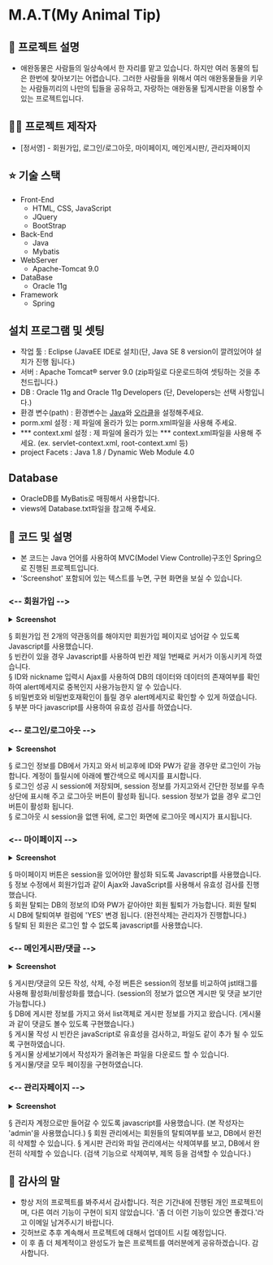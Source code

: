 # M.A.T(My Animal Tip)

## 🤝 프로젝트 설명

- 애완동물은 사람들의 일상속에서 한 자리를 맡고 있습니다. 하지만 여러 동물의 팁은 한번에 찾아보기는 어렵습니다. 그러한 사람들을 
  위해서 여러 애완동물들을 키우는 사람들끼리의 나만의 팁들을 공유하고, 자랑하는 애완동물 팁게시판을 이용할 수 있는 프로젝트입니다.

## :man_astronaut: 프로젝트 제작자

* [정서영] - 회원가입, 로그인/로그아웃, 마이페이지, 메인게시판/, 관리자페이지

## ⭐️ 기술 스택

- Front-End
  - HTML, CSS, JavaScript
  - JQuery
  - BootStrap
- Back-End
  - Java
  - Mybatis
- WebServer
  - Apache-Tomcat 9.0
- DataBase
  - Oracle 11g
- Framework
  - Spring

## 설치 프로그램 및 셋팅

- 작업 툴 : Eclipse (JavaEE IDE로 설치)(단, Java SE 8 version이 깔려있어야 설치가 진행 됩니다.)
- 서버 : Apache Tomcat® server 9.0 (zip파일로 다운로드하여 셋팅하는 것을 추천드립니다.)
- DB : Oracle 11g and Oracle 11g Developers (단, Developers는 선택 사항입니다.)
- 환경 변수(path) : 환경변수는 [Java](https://macchiato.tistory.com/9)와 [오라클](https://request-response.tistory.com/6)을 설정해주세요.
- porm.xml 설정 : 제 파일에 올라가 있는 porm.xml파일을 사용해 주세요.
- *** context.xml 설정 : 제 파일에 올라가 있는 *** context.xml파일을 사용해 주세요. (ex. servlet-context.xml, root-context.xml 등)
- project Facets : Java 1.8 / Dynamic Web Module 4.0

## Database

- OracleDB를 MyBatis로 매핑해서 사용합니다.
- views에 Database.txt파일을 참고해 주세요.

## :pencil: 코드 및 설명
* 본 코드는 Java 언어를 사용하여 MVC(Model View Controlle)구조인 Spring으로 진행된 프로젝트입니다.
* 'Screenshot' 포함되어 있는 텍스트를 누면, 구현 화면을 보실 수 있습니다.

### <-- 회원가입 -->
<details close>
  <summary> 
    <b>Screenshot</b><br>
  </summary>
  
![puppy1](https://user-images.githubusercontent.com/81797197/114301078-0c14ea00-9afe-11eb-9c0d-449cfbeabb0b.jpg)<br>
![puppy2](https://user-images.githubusercontent.com/81797197/114301099-28188b80-9afe-11eb-9792-7ddda0cdb911.jpg)<br>
![puppy3](https://user-images.githubusercontent.com/81797197/114301105-2f3f9980-9afe-11eb-9657-8161f0a54a46.jpg)<br><br>

</details>

§ 회원가입 전 2개의 약관동의를 해야지만 회원가입 페이지로 넘어갈 수 있도록 Javascript를 사용했습니다.<br>
§ 빈칸이 있을 경우 Javascript를 사용하여 빈칸 제일 1번째로 커서가 이동시키게 하였습니다.<br>
§ ID와 nickname 입력시 Ajax를 사용하여 DB의 데이터와 데이터의 존재여부를 확인하여 alert메세지로 중복인지 사용가능한지 알 수 있습니다.<br>
§ 비밀번호와 비밀번호재확인이 틀릴 경우 alert메세지로 확인할 수 있게 하였습니다.<br>
§ 부분 마다 javascript를 사용하여 유효성 검사를 하였습니다.<br>

### <-- 로그인/로그아웃 -->
<details close>
  <summary> 
    <b>Screenshot</b><br>
  </summary>
  
![puppy4](https://user-images.githubusercontent.com/81797197/114301867-87c46600-9b01-11eb-8c5d-310597d09790.jpg)<br>
![puppy7](https://user-images.githubusercontent.com/81797197/114301880-96128200-9b01-11eb-8f5d-355f74ac267b.jpg)<br>
![puppy5](https://user-images.githubusercontent.com/81797197/114301869-8a26c000-9b01-11eb-8c96-04fea256aae2.jpg)<br>
![puppy6](https://user-images.githubusercontent.com/81797197/114301873-8dba4700-9b01-11eb-9ab9-b1e18ba8731f.jpg)<br><br>

</details>

§ 로그인 정보를 DB에서 가지고 와서 비교후에 ID와 PW가 같을 경우만 로그인이 가능합니다. 계정이 틀릴시에 아래에 빨간색으로 메시지를 표시합니다.<br>
§ 로그인 성공 시 session에 저장되며, session 정보를 가지고와서 간단한 정보를 우측상단에 표시해 주고 로그아웃 버튼이 활성화 됩니다. session 정보가 없을 경우 로그인 버튼이 활성화 됩니다.<br>
§ 로그아웃 시 session을 없앤 뒤에, 로그인 화면에 로그아웃 메시지가 표시됩니다.<br>

### <-- 마이페이지 -->
<details close>
  <summary> 
    <b>Screenshot</b><br>
  </summary>
  
![puppy8](https://user-images.githubusercontent.com/81797197/114302329-901da080-9b03-11eb-9e7e-f69afece8f2a.jpg)<br>
![puppy9](https://user-images.githubusercontent.com/81797197/114302331-914ecd80-9b03-11eb-9e37-1c436e0b5af4.jpg)<br>
![puppy10](https://user-images.githubusercontent.com/81797197/114302332-91e76400-9b03-11eb-94fb-9e2ccdb00d2f.jpg)<br><br>

</details>

§ 마이페이지 버튼은 session을 있어야만 활성화 되도록 Javascript를 사용했습니다.<br>
§ 정보 수정에서 회원가입과 같이 Ajax와 JavaScript를 사용해서 유효성 검사를 진행했습니다.<br>
§ 회원 탈퇴는 DB의 정보의 ID와 PW가 같아야만 회원 퇼퇴가 가능합니다. 회원 탈퇴 시 DB에 탈퇴여부 컬럼에 'YES' 변경 됩니다. (완전삭제는 관리자가 진행합니다.)<br>
§ 탈퇴 된 회원은 로그인 할 수 없도록 javascript를 사용했습니다.<br>

### <-- 메인게시판/댓글 -->
<details close>
  <summary> 
    <b>Screenshot</b><br>
  </summary>
  
![puppy11](https://user-images.githubusercontent.com/81797197/114302720-36b67100-9b05-11eb-8a88-68e5985cebd8.jpg)<br>
![puppy12](https://user-images.githubusercontent.com/81797197/114302722-374f0780-9b05-11eb-8a28-a2fc980bb1e8.jpg)<br>
![puppy13](https://user-images.githubusercontent.com/81797197/114302724-37e79e00-9b05-11eb-9709-b93a6fb834b9.jpg)<br><br>

</details>

§ 게시판/댓글의 모든 작성, 삭제, 수정 버튼은 session의 정보를 비교하여 jstl태그를 사용해 활성화/비활성화를 했습니다. (session의 정보가 없으면 게시판 및 댓글 보기만 가능합니다.)<br>
§ DB에 게시판 정보를 가지고 와서 list객체로 게시판 정보를 가지고 왔습니다. (게시물과 같이 댓글도 볼수 있도록 구현했습니다.)<br>
§ 게시물 작성 시 빈칸은 javaScript로 유효성을 검사하고, 파일도 같이 추가 될 수 있도록 구현하였습니다.<br>
§ 게시물 상세보기에서 작성자가 올려놓은 파일을 다운로드 할 수 있습니다.<br>
§ 게시물/댓글 모두 페이징을 구현하였습니다.<br>

### <-- 관리자페이지 -->
<details close>
  <summary> 
    <b>Screenshot</b><br>
  </summary>
  
![puppy14](https://user-images.githubusercontent.com/81797197/114303257-32d81e00-9b08-11eb-9103-7eb4a8945913.jpg)<br>
![puppy15](https://user-images.githubusercontent.com/81797197/114303260-34094b00-9b08-11eb-9e28-9830c586b200.jpg)<br>
![puppy16](https://user-images.githubusercontent.com/81797197/114303262-34094b00-9b08-11eb-90b9-3338c70896dd.jpg)<br><br>

</details>

§ 관리자 계정으로만 들어갈 수 있도록 javascript를 사용했습니다. (본 작성자는 'admin'을 사용했습니다.)
§ 회원 관리에서는 회원들의 탈퇴여부를 보고, DB에서 완전히 삭제할 수 있습니다.
§ 게시판 관리와 파일 관리에서는 삭제여부를 보고, DB에서 완전히 삭제할 수 있습니다. (검색 기능으로 삭제여부, 제목 등을 검색할 수 있습니다.)

## 🐤 감사의 말

* 항상 저의 프로젝트를 봐주셔서 감사합니다. 적은 기간내에 진행된 개인 프로젝트이며, 다른 여러 기능이 구현이 되지 않았습니다.
  '좀 더 이런 기능이 있으면 좋겠다.'라고 이메일 남겨주시기 바랍니다.
* 깃허브로 추후 계속해서 프로젝트에 대해서 업데이트 시킬 예정입니다.
* 이 후 좀 더 체계적이고 완성도가 높은 프로젝트를 여러분에게 공유하겠습니다. 감사합니다.
